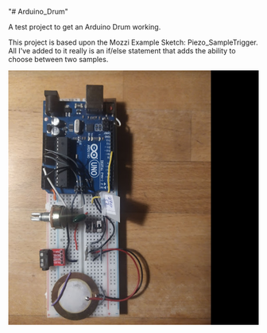 "# Arduino_Drum" 

A test project to get an Arduino Drum working.

This project is based upon the Mozzi Example Sketch: Piezo_SampleTrigger.  All I've added to it really is an if/else statement that adds the ability to choose between two samples.  

![arduino drum on a breadboard](arduinoDrumBreadboarded.png)